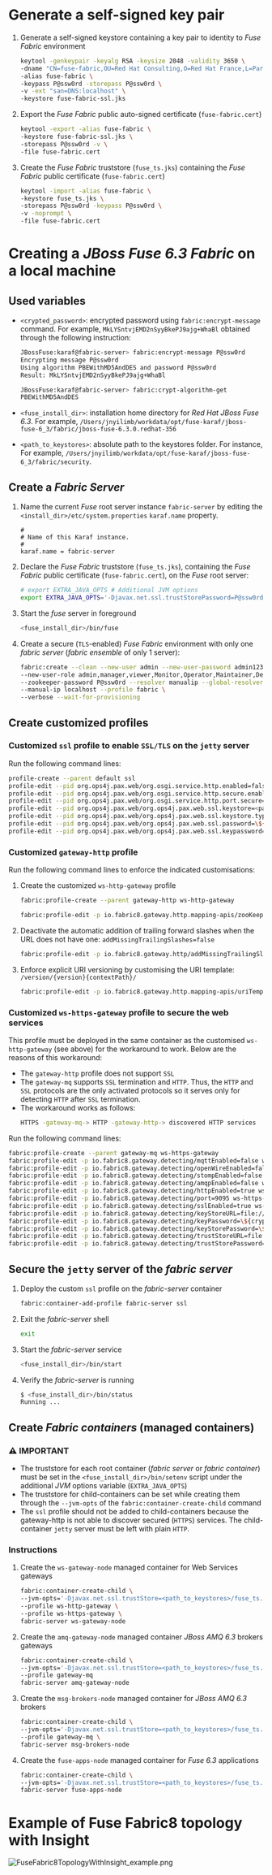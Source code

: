 # Generate a self-signed key pair

1. Generate a self-signed keystore containing a key pair to identity to _Fuse Fabric_ environment
    ```zsh
    keytool -genkeypair -keyalg RSA -keysize 2048 -validity 3650 \
    -dname "CN=fuse-fabric,OU=Red Hat Consulting,O=Red Hat France,L=Paris,ST=Ile De France,C=FR" \
    -alias fuse-fabric \
    -keypass P@ssw0rd -storepass P@ssw0rd \
    -v -ext "san=DNS:localhost" \
    -keystore fuse-fabric-ssl.jks
    ```

2. Export the _Fuse Fabric_ public auto-signed certificate (`fuse-fabric.cert`)
    ```zsh
    keytool -export -alias fuse-fabric \
    -keystore fuse-fabric-ssl.jks \
    -storepass P@ssw0rd -v \
    -file fuse-fabric.cert
    ```

3. Create the _Fuse Fabric_ truststore (`fuse_ts.jks`) containing the _Fuse Fabric_ public certificate (`fuse-fabric.cert`)
    ```zsh
    keytool -import -alias fuse-fabric \
    -keystore fuse_ts.jks \
    -storepass P@ssw0rd -keypass P@ssw0rd \
    -v -noprompt \
    -file fuse-fabric.cert 
    ```

# Creating a _JBoss Fuse 6.3 Fabric_ on a local machine

## Used variables

- `<crypted_password>`: encrypted password using `fabric:encrypt-message` command. For example, `MkLYSntvjEMD2nSyyBkePJ9ajg+WhaBl` obtained through the following instruction:
  ```zsh
  JBossFuse:karaf@fabric-server> fabric:encrypt-message P@ssw0rd
  Encrypting message P@ssw0rd
  Using algorithm PBEWithMD5AndDES and password P@ssw0rd
  Result: MkLYSntvjEMD2nSyyBkePJ9ajg+WhaBl
  ```
  ```zsh
  JBossFuse:karaf@fabric-server> fabric:crypt-algorithm-get
  PBEWithMD5AndDES
  ``` 

- `<fuse_install_dir>`: installation home directory for _Red Hat JBoss Fuse 6.3_. For example, `/Users/jnyilimb/workdata/opt/fuse-karaf/jboss-fuse-6_3/fabric/jboss-fuse-6.3.0.redhat-356`

- `<path_to_keystores>`: absolute path to the keystores folder. For instance, For example, `/Users/jnyilimb/workdata/opt/fuse-karaf/jboss-fuse-6_3/fabric/security`.

## Create a _Fabric Server_

1. Name the current _Fuse_ root server instance `fabric-server` by editing the `<install_dir>/etc/system.properties` `karaf.name` property.
    ```properties
    #
    # Name of this Karaf instance.
    #
    karaf.name = fabric-server
    ```

2. Declare the _Fuse Fabric_ truststore (`fuse_ts.jks`), containing the _Fuse Fabric_ public certificate (`fuse-fabric.cert`), on the _Fuse_ root server:
    ```zsh
    # export EXTRA_JAVA_OPTS # Additional JVM options
    export EXTRA_JAVA_OPTS='-Djavax.net.ssl.trustStorePassword=P@ssw0rd -Djavax.net.ssl.trustStore=<path_to_keystores>/fuse_ts.jks'
    ```

3. Start the _fuse_ server in foreground
    ```zsh
    <fuse_install_dir>/bin/fuse
    ```

4. Create a secure (`TLS`-enabled) _Fuse Fabric_ environment with only one _fabric server_ (_fabric ensemble_ of only 1 server):
    ```zsh
    fabric:create --clean --new-user admin --new-user-password admin123 \
    --new-user-role admin,manager,viewer,Monitor,Operator,Maintainer,Deployer,Auditor,Administrator,SuperUser \
    --zookeeper-password P@ssw0rd --resolver manualip --global-resolver manualip \
    --manual-ip localhost --profile fabric \
    --verbose --wait-for-provisioning
    ```

## Create customized profiles

### Customized `ssl` profile to enable `SSL/TLS` on the `jetty` server 

Run the following command lines:

```zsh
profile-create --parent default ssl
profile-edit --pid org.ops4j.pax.web/org.osgi.service.http.enabled=false ssl
profile-edit --pid org.ops4j.pax.web/org.osgi.service.http.secure.enabled=true ssl
profile-edit --pid org.ops4j.pax.web/org.osgi.service.http.port.secure=\${port:8443,8543} ssl
profile-edit --pid org.ops4j.pax.web/org.ops4j.pax.web.ssl.keystore=<path_to_keystores>/fuse-fabric-ssl.jks ssl
profile-edit --pid org.ops4j.pax.web/org.ops4j.pax.web.ssl.keystore.type=jks ssl
profile-edit --pid org.ops4j.pax.web/org.ops4j.pax.web.ssl.password=\${crypt:<crypted_password>} ssl
profile-edit --pid org.ops4j.pax.web/org.ops4j.pax.web.ssl.keypassword=\${crypt:<crypted_password>} ssl
```

### Customized `gateway-http` profile

Run the following command lines to enforce the indicated customisations:

1. Create the customized `ws-http-gateway` profile
    ```zsh
    fabric:profile-create --parent gateway-http ws-http-gateway
    ```
    ```zsh
    fabric:profile-edit -p io.fabric8.gateway.http.mapping-apis/zooKeeperPath=/fabric/registry/clusters/apis ws-http-gateway
    ```

2. Deactivate the automatic addition of trailing forward slashes when the URL does not have one: `addMissingTrailingSlashes=false`
    ```zsh
    fabric:profile-edit -p io.fabric8.gateway.http/addMissingTrailingSlashes=false ws-http-gateway
    ```

3. Enforce explicit URI versioning by customising the URI template: `/version/{version}{contextPath}/`
    ```zsh
    fabric:profile-edit -p io.fabric8.gateway.http.mapping-apis/uriTemplate=/version/{version}{contextPath}/ ws-http-gateway
    ```

### Customized `ws-https-gateway` profile to secure the web services

This profile must be deployed in the same container as the customised `ws-http-gateway` (see above) for the workaround to work. Below are the reasons of this workaround:
- The `gateway-http` profile does not support `SSL`
- The `gateway-mq` supports `SSL` termination and `HTTP`. Thus, the `HTTP` and `SSL` protocols are the only activated protocols so it serves only for detecting `HTTP` after `SSL` termination. 
- The workaround works as follows:
  ```zsh
  HTTPS -gateway-mq-> HTTP -gateway-http-> discovered HTTP services
  ```

Run the following command lines:
```zsh 
fabric:profile-create --parent gateway-mq ws-https-gateway
fabric:profile-edit -p io.fabric8.gateway.detecting/mqttEnabled=false ws-https-gateway
fabric:profile-edit -p io.fabric8.gateway.detecting/openWireEnabled=false ws-https-gateway
fabric:profile-edit -p io.fabric8.gateway.detecting/stompEnabled=false ws-https-gateway
fabric:profile-edit -p io.fabric8.gateway.detecting/amqpEnabled=false ws-https-gateway
fabric:profile-edit -p io.fabric8.gateway.detecting/httpEnabled=true ws-https-gateway
fabric:profile-edit -p io.fabric8.gateway.detecting/port=9095 ws-https-gateway
fabric:profile-edit -p io.fabric8.gateway.detecting/sslEnabled=true ws-https-gateway
fabric:profile-edit -p io.fabric8.gateway.detecting/keyStoreURL=file://<path_to_keystores>/fuse-fabric-ssl.jks ws-https-gateway
fabric:profile-edit -p io.fabric8.gateway.detecting/keyPassword=\${crypt:<crypted_password>} ws-https-gateway
fabric:profile-edit -p io.fabric8.gateway.detecting/keyStorePassword=\${crypt:<crypted_password>} ws-https-gateway
fabric:profile-edit -p io.fabric8.gateway.detecting/trustStoreURL=file://<path_to_keystores>/fuse_ts.jks ws-https-gateway
fabric:profile-edit -p io.fabric8.gateway.detecting/trustStorePassword=\${crypt:<crypted_password>} ws-https-gateway
```

## Secure the `jetty` server of the _fabric server_

1. Deploy the custom `ssl` profile on the _fabric-server_ container
    ```zsh
    fabric:container-add-profile fabric-server ssl
    ```

2. Exit the _fabric-server_ shell
    ```zsh
    exit
    ```

3. Start the _fabric-server_ service
    ```zsh
    <fuse_install_dir>/bin/start
    ```

4. Verify the _fabric-server_ is running
    ```zsh
    $ <fuse_install_dir>/bin/status
    Running ...
    ```

## Create _Fabric containers_ (managed containers)

### :warning: IMPORTANT
- The truststore for each root container (_fabric server_ or _fabric container_) must be set in the `<fuse_install_dir>/bin/setenv` script under the additional _JVM_ options variable (`EXTRA_JAVA_OPTS`)
- The truststore for child-containers can be set while creating them through the `--jvm-opts` of the `fabric:container-create-child` command
- The `ssl` profile should not be added to child-containers because the gateway-http is not able to discover secured (`HTTPS`) services. The child-container `jetty` server must be left with plain `HTTP`.

### Instructions

1.	Create the `ws-gateway-node` managed container for Web Services gateways
    ```zsh
    fabric:container-create-child \
    --jvm-opts='-Djavax.net.ssl.trustStore=<path_to_keystores>/fuse_ts.jks -Djavax.net.ssl.trustStorePassword=P@ssw0rd' \
    --profile ws-http-gateway \
    --profile ws-https-gateway \
    fabric-server ws-gateway-node
    ```
2.	Create the `amq-gateway-node` managed container _JBoss AMQ 6.3_ brokers gateways
    ```zsh
    fabric:container-create-child \
    --jvm-opts='-Djavax.net.ssl.trustStore=<path_to_keystores>/fuse_ts.jks -Djavax.net.ssl.trustStorePassword=P@ssw0rd' \
    --profile gateway-mq 
    fabric-server amq-gateway-node
    ```
3.	Create the `msg-brokers-node` managed container for _JBoss AMQ 6.3_ brokers
    ```zsh
    fabric:container-create-child \
    --jvm-opts='-Djavax.net.ssl.trustStore=<path_to_keystores>/fuse_ts.jks -Djavax.net.ssl.trustStorePassword=P@ssw0rd' \
    --profile gateway-mq \
    fabric-server msg-brokers-node
    ```

4.	Create the `fuse-apps-node` managed container for _Fuse 6.3_ applications
    ```zsh
    fabric:container-create-child \
    --jvm-opts='-Djavax.net.ssl.trustStore=<path_to_keystores>/fuse_ts.jks -Djavax.net.ssl.trustStorePassword=P@ssw0rd' \
    fabric-server fuse-apps-node
    ```

# Example of Fuse Fabric8 topology with Insight

![FuseFabric8TopologyWithInsight_example.png](../images/FuseFabric8TopologyWithInsight_example.png)